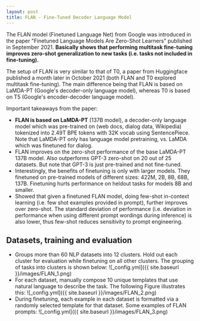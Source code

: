 ```yaml
---
layout: post
title: FLAN - Fine-Tuned Decoder Language Model
---
```


The FLAN model (Finetuned Language Net) from Google was introduced in the paper "Finetuned Language Models Are Zero-Shot Learners" published in September 2021. **Basically shows that performing multitask fine-tuning improves zero-shot generalization to new tasks (i.e. tasks not included in fine-tuning).**

The setup of FLAN is very similar to that of T0, a paper from Huggingface published a month later in October 2021 (both FLAN and T0 explored multitask fine-tuning). The main difference being that FLAN is based on LaMDA-PT (Google's decoder-only language model), whereas T0 is based on T5 (Google's encoder-decoder language model).

Important takeaways from the paper:
* **FLAN is based on LaMDA-PT** (137B model), a decoder-only language model which was pre-trained on (web docs, dialog data, Wikipedia) tokenized into 2.49T BPE tokens with 32K vocab using SentencePiece. Note that LaMDA-PT only has language model pretraining, vs. LaMDA which was finetuned for dialog.
* FLAN improves on the zero-shot performance of the base LaMDA-PT 137B model. Also outperforms GPT-3 zero-shot on 20 out of 25 datasets. But note that GPT-3 is just pre-trained and not fine-tuned.
* Interestingly, the benefits of finetuning is only with larger models. They finetuned on pre-trained models of different sizes: 422M, 2B, 8B, 68B, 137B. Finetuning hurts performance on heldout tasks for models 8B and smaller.
* Showed that given a finetuned FLAN model, doing few-shot in-context learning (i.e. few shot examples provided in prompt), further improves over zero-shot. The standard deviation of performance (i.e. deviation in performance when using different prompt wordings during inference) is also lower, thus few-shot reduces sensitivity to prompt engineering.

## Datasets, training and evaluation
* Groups more than 60 NLP datasets into 12 clusters. Hold out each cluster for evaluation while finetuning on all other clusters. The grouping of tasks into clusters is shown below:
![_config.yml]({{ site.baseurl }}/images/FLAN_1.png)
* For each dataset, manually compose 10 unique templates that use natural language to describe the task. The following Figure illustrates this:
![_config.yml]({{ site.baseurl }}/images/FLAN_2.png)
* During finetuning, each example in each dataset is formatted via a randomly selected template for that dataset. Some examples of FLAN prompts:
![_config.yml]({{ site.baseurl }}/images/FLAN_3.png)
